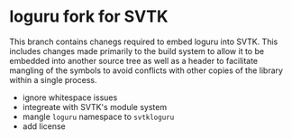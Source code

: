 # loguru fork for SVTK

This branch contains chanegs required to embed loguru into SVTK. This includes
changes made primarily to the build system to allow it to be embedded into
another source tree as well as a header to facilitate mangling of the symbols to
avoid conflicts with other copies of the library within a single process.

  * ignore whitespace issues
  * integreate with SVTK's module system
  * mangle `loguru` namespace to `svtkloguru`
  * add license
